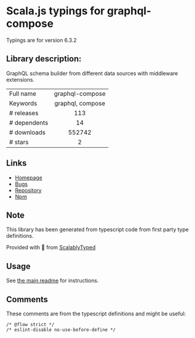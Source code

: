 
# Scala.js typings for graphql-compose

Typings are for version 6.3.2

## Library description:
GraphQL schema builder from different data sources with middleware extensions.

|                    |                 |
| ------------------ | :-------------: |
| Full name          | graphql-compose |
| Keywords           | graphql, compose |
| # releases         | 113 |
| # dependents       | 14 |
| # downloads        | 552742 |
| # stars            | 2 |

## Links
- [Homepage](https://github.com/graphql-compose/graphql-compose)
- [Bugs](https://github.com/graphql-compose/graphql-compose/issues)
- [Repository](https://github.com/graphql-compose/graphql-compose)
- [Npm](https://www.npmjs.com/package/graphql-compose)
    


## Note
This library has been generated from typescript code from first party type definitions.

Provided with :purple_heart: from [ScalablyTyped](https://github.com/oyvindberg/ScalablyTyped)

## Usage
See [the main readme](../../readme.md) for instructions.

## Comments

These comments are from the typescript definitions and might be useful:
```
/* @flow strict */
/* eslint-disable no-use-before-define */


```

